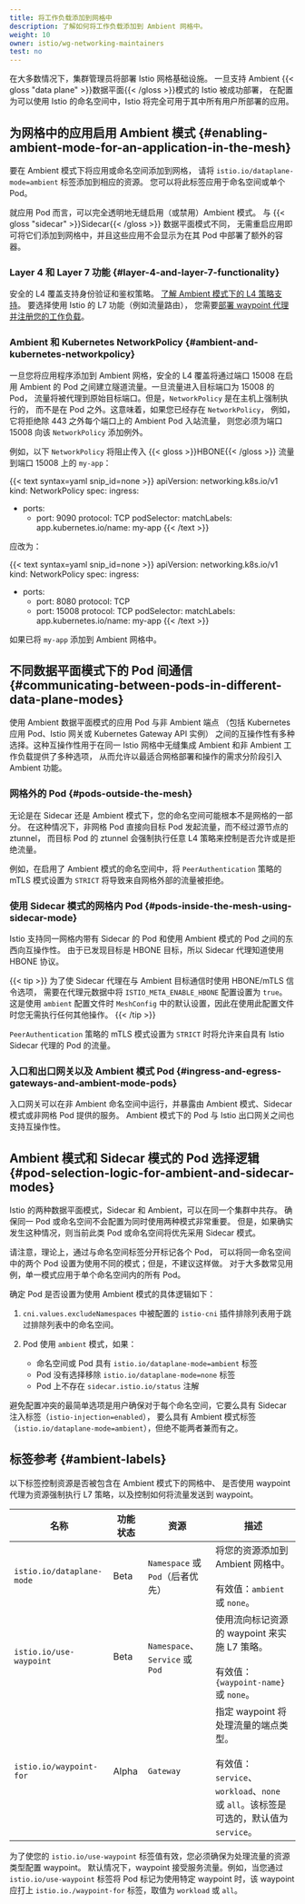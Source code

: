 ```yaml
---
title: 将工作负载添加到网格中
description: 了解如何将工作负载添加到 Ambient 网格中。
weight: 10
owner: istio/wg-networking-maintainers
test: no
---
```


在大多数情况下，集群管理员将部署 Istio 网格基础设施。
一旦支持 Ambient {{< gloss "data plane" >}}数据平面{{< /gloss >}}模式的 Istio 被成功部署，
在配置为可以使用 Istio 的命名空间中，Istio 将完全可用于其中所有用户所部署的应用。

## 为网格中的应用启用 Ambient 模式 {#enabling-ambient-mode-for-an-application-in-the-mesh}

要在 Ambient 模式下将应用或命名空间添加到网格，
请将 `istio.io/dataplane-mode=ambient` 标签添加到相应的资源。
您可以将此标签应用于命名空间或单个 Pod。

就应用 Pod 而言，可以完全透明地无缝启用（或禁用）Ambient 模式。
与 {{< gloss "sidecar" >}}Sidecar{{< /gloss >}} 数据平面模式不同，
无需重启应用即可将它们添加到网格中，并且这些应用不会显示为在其 Pod 中部署了额外的容器。

### Layer 4 和 Layer 7 功能 {#layer-4-and-layer-7-functionality}

安全的 L4 覆盖支持身份验证和鉴权策略。
[了解 Ambient 模式下的 L4 策略支持](/zh/docs/ambient/usage/l4-policy/)。
要选择使用 Istio 的 L7 功能（例如流量路由），
您需要[部署 waypoint 代理并注册您的工作负载](/zh/docs/ambient/usage/waypoint/)。

### Ambient 和 Kubernetes NetworkPolicy {#ambient-and-kubernetes-networkpolicy}

一旦您将应用程序添加到 Ambient 网格，安全的 L4 覆盖将通过端口
15008 在启用 Ambient 的 Pod 之间建立隧道流量。一旦流量进入目标端口为 15008 的 Pod，
流量将被代理到原始目标端口。但是，`NetworkPolicy` 是在主机上强制执行的，
而不是在 Pod 之外。这意味着，如果您已经存在 `NetworkPolicy`，
例如，它将拒绝除 443 之外每个端口上的 Ambient Pod 入站流量，
则您必须为端口 15008 向该 `NetworkPolicy` 添加例外。

例如，以下 `NetworkPolicy` 将阻止传入 {{< gloss >}}HBONE{{< /gloss >}} 流量到端口 15008 上的 `my-app`：

{{< text syntax=yaml snip_id=none >}}
apiVersion: networking.k8s.io/v1
kind: NetworkPolicy
spec:
  ingress:
  - ports:
    - port: 9090
      protocol: TCP
  podSelector:
    matchLabels:
      app.kubernetes.io/name: my-app
{{< /text >}}

应改为：

{{< text syntax=yaml snip_id=none >}}
apiVersion: networking.k8s.io/v1
kind: NetworkPolicy
spec:
  ingress:
  - ports:
    - port: 8080
      protocol: TCP
    - port: 15008
      protocol: TCP
  podSelector:
    matchLabels:
      app.kubernetes.io/name: my-app
{{< /text >}}

如果已将 `my-app` 添加到 Ambient 网格中。

## 不同数据平面模式下的 Pod 间通信 {#communicating-between-pods-in-different-data-plane-modes}

使用 Ambient 数据平面模式的应用 Pod 与非 Ambient 端点
（包括 Kubernetes 应用 Pod、Istio 网关或 Kubernetes Gateway API 实例）
之间的互操作性有多种选择。这种互操作性用于在同一 Istio 网格中无缝集成
Ambient 和非 Ambient 工作负载提供了多种选项，
从而允许以最适合网格部署和操作的需求分阶段引入 Ambient 功能。

### 网格外的 Pod {#pods-outside-the-mesh}

无论是在 Sidecar 还是 Ambient 模式下，您的命名空间可能根本不是网格的一部分。
在这种情况下，非网格 Pod 直接向目标 Pod 发起流量，而不经过源节点的 ztunnel，
而目标 Pod 的 ztunnel 会强制执行任意 L4 策略来控制是否允许或是拒绝流量。

例如，在启用了 Ambient 模式的命名空间中，将 `PeerAuthentication` 策略的
mTLS 模式设置为 `STRICT` 将导致来自网格外部的流量被拒绝。

### 使用 Sidecar 模式的网格内 Pod {#pods-inside-the-mesh-using-sidecar-mode}

Istio 支持同一网格内带有 Sidecar 的 Pod 和使用 Ambient 模式的 Pod 之间的东西向互操作性。
由于已发现目标是 HBONE 目标，所以 Sidecar 代理知道使用 HBONE 协议。

{{< tip >}}
为了使 Sidecar 代理在与 Ambient 目标通信时使用 HBONE/mTLS 信令选项，
需要在代理元数据中将 `ISTIO_META_ENABLE_HBONE` 配置设置为 `true`。
这是使用 `ambient` 配置文件时 `MeshConfig` 中的默认设置，因此在使用此配置文件时您无需执行任何其他操作。
{{< /tip >}}

`PeerAuthentication` 策略的 mTLS 模式设置为 `STRICT`
时将允许来自具有 Istio Sidecar 代理的 Pod 的流量。

### 入口和出口网关以及 Ambient 模式 Pod {#ingress-and-egress-gateways-and-ambient-mode-pods}

入口网关可以在非 Ambient 命名空间中运行，并暴露由 Ambient 模式、Sidecar 模式或非网格 Pod 提供的服务。
Ambient 模式下的 Pod 与 Istio 出口网关之间也支持互操作性。

## Ambient 模式和 Sidecar 模式的 Pod 选择逻辑 {#pod-selection-logic-for-ambient-and-sidecar-modes}

Istio 的两种数据平面模式，Sidecar 和 Ambient，可以在同一个集群中共存。
确保同一 Pod 或命名空间不会配置为同时使用两种模式非常重要。
但是，如果确实发生这种情况，则当前此类 Pod 或命名空间将优先采用 Sidecar 模式。

请注意，理论上，通过与命名空间标签分开标记各个 Pod，
可以将同一命名空间中的两个 Pod 设置为使用不同的模式；但是，不建议这样做。
对于大多数常见用例，单一模式应用于单个命名空间内的所有 Pod。

确定 Pod 是否设置为使用 Ambient 模式的具体逻辑如下：

1. `cni.values.excludeNamespaces` 中被配置的 `istio-cni` 插件排除列表用于跳过排除列表中的命名空间。
1. Pod 使用 `ambient` 模式，如果：

    * 命名空间或 Pod 具有 `istio.io/dataplane-mode=ambient` 标签
    * Pod 没有选择移除 `istio.io/dataplane-mode=none` 标签
    * Pod 上不存在 `sidecar.istio.io/status` 注解

避免配置冲突的最简单选项是用户确保对于每个命名空间，它要么具有
Sidecar 注入标签（`istio-injection=enabled`），
要么具有 Ambient 模式标签（`istio.io/dataplane-mode=ambient`），但绝不能两者兼而有之。

## 标签参考 {#ambient-labels}

以下标签控制资源是否被包含在 Ambient 模式下的网格中、
是否使用 waypoint 代理为资源强制执行 L7 策略，以及控制如何将流量发送到 waypoint。

|  名称  | 功能状态 | 资源 | 描述 |
| --- | --- | --- | --- |
| `istio.io/dataplane-mode` | Beta | `Namespace` 或 `Pod`（后者优先） |  将您的资源添加到 Ambient 网格中。<br><br>有效值：`ambient` 或 `none`。 |
| `istio.io/use-waypoint` | Beta | `Namespace`、`Service` 或 `Pod` | 使用流向标记资源的 waypoint 来实施 L7 策略。<br><br>有效值：`{waypoint-name}` 或 `none`。 |
| `istio.io/waypoint-for` | Alpha | `Gateway` | 指定 waypoint 将处理流量的端点类型。<br><br>有效值：`service`、`workload`、`none` 或 `all`。该标签是可选的，默认值为 `service`。 |

为了使您的 `istio.io/use-waypoint` 标签值有效，您必须确保为处理流量的资源类型配置 waypoint。
默认情况下，waypoint 接受服务流量。例如，当您通过 `istio.io/use-waypoint` 标签将
Pod 标记为使用特定 waypoint 时，该 waypoint 应打上 `istio.io./waypoint-for` 标签，取值为 `workload` 或 `all`。
